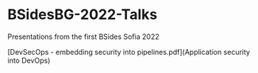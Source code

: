 # BSidesBG-2022-Talks
Presentations from the first BSides Sofia 2022


[DevSecOps - embedding security into pipelines.pdf](Application security into DevOps)
